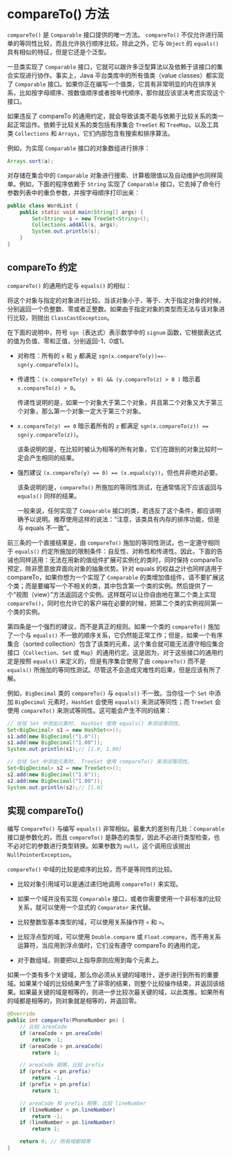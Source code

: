 # compareTo() 方法

`compareTo()` 是 `Comparable` 接口提供的唯一方法。 `compareTo()` 不仅允许进行简单的等同性比较，而且允许执行顺序比较。除此之外，它与 `Object` 的 `equals()` 具有相似的特征，但是它还是个泛型。

一旦类实现了 `Comparable` 接口，它就可以跟许多泛型算法以及依赖于该接口的集合实现进行协作。事实上，Java 平台类库中的所有值类（value classes）都实现了 `Comparable` 接口。如果你正在编写一个值类，它具有非常明显的内在排序关系，比如按字母顺序、按数值顺序或者按年代顺序，那你就应该坚决考虑实现这个接口。

如果违反了 compareTo 的通用约定，就会导致该类不能与依赖于比较关系的类一起正常运作。依赖于比较关系的类包括有序集合 `TreeSet` 和 `TreeMap`，以及工具类 `Collections` 和 `Arrays`，它们内部包含有搜索和排序算法。

例如，为实现 `Comparable` 接口的对象数组进行排序：

```java
Arrays.sort(a);
```

对存储在集合中的 `Comparable` 对象进行搜索、计算极限值以及自动维护也同样简单。例如，下面的程序依赖于 `String` 实现了 `Comparable` 接口，它去掉了命令行参数列表中的重负参数，并按字母顺序打印出来：

```java
public class WordList {
	public static void main(String[] args) {
		Set<String> s = new TreeSet<String>();
		Collections.addAll(s, args);
		System.out.println(s);
	}
}
```

## compareTo 约定

`compareTo()` 的通用约定与 `equals()` 的相似：

将这个对象与指定的对象进行比较。当该对象小于、等于、大于指定对象的时候，分别返回一个负整数、零或者正整数。如果由于指定对象的类型而无法与该对象进行比较，则抛出 `ClassCastException`。

在下面的说明中，符号 `sgn`（表达式）表示数学中的 `signum` 函数，它根据表达式的值为负值、零和正值，分别返回-1、0或1。

*   对称性：所有的 `x` 和 `y` 都满足 `sgn(x.compareTo(y))==-sgn(y.compareTo(x))`。

*   传递性：`(x.compareTo(y) > 0) && (y.compareTo(z) > 0 )` 暗示着 `x.compareTo(z) > 0`。

	传递性说明的是，如果一个对象大于第二个对象，并且第二个对象又大于第三个对象，那么第一个对象一定大于第三个对象。

*   `x.compareTo(y) == 0` 暗示着所有的 `z` 都满足 `sgn(x.compareTo(z)) == sgn(y.compareTo(z))`。

	该条说明的是，在比较时被认为相等的所有对象，它们在跟别的对象比较时一定会产生相同的结果。
	
*   强烈建议 `(x.compareTo(y) == 0) == (x.equals(y))`，但也并非绝对必要。

	该条说明的是，`compareTo()` 所施加的等同性测试，在通常情况下应该返回与 `equals()` 同样的结果。

	一般来说，任何实现了 `Comparable` 接口的类，若违反了这个条件，都应该明确予以说明。推荐使用这样的说法：“注意，该类具有内存的排序功能，但是与 equals 不一致”。
	
前三条的一个直接结果是，由 `compareTo()` 施加的等同性测试，也一定遵守相同于 `equals()` 约定所施加的限制条件：自反性、对称性和传递性。因此，下面的告诫也同样适用：无法在用新的值组件扩展可实例化的类时，同时保持 compareTo 预定，除非愿意放弃面向对象的抽象优势。针对 equals 的权益之计也同样适用于 compareTo，如果你想为一个实现了 `Comparable` 的类增加值组件，请不要扩展这个类；而是要编写一个不相关的类，其中包含第一个类的实例。然后提供了一个“视图（view）”方法返回这个实例。这样既可以让你自由地在第二个类上实现 `compareTo()`，同时也允许它的客户端在必要的时候，把第二个类的实例视同第一个类的实例。

第四条是一个强烈的建议，而不是真正的规则。如果一个类的 `compareTo()` 施加了一个与 `equals()` 不一致的顺序关系，它仍然能正常工作；但是，如果一个有序集合（sorted collection）包含了该类的元素，这个集合就可能无法遵守相应集合接口（`Collection`、`Set` 或 `Map`）的通用约定。这是因为，对于这些接口的通用约定是按照 `equals()` 来定义的，但是有序集合使用了由 `compareTo()` 而不是 `equals()` 所施加的等同性测试。尽管这不会造成灾难性的后果，但是应该有所了解。

例如，`BigDecimal` 类的 `compareTo()` 与 `equals()` 不一致。当你往一个 `Set` 中添加 `BigDecimal` 元素时，`HashSet` 会使用 `equals()` 来测试等同性；而 `TreeSet` 会使用 `compareTo()` 来测试等同性。这可能会产生不同的结果：

```java
// 在往 Set 中添加元素时， HashSet 使用 equals() 来测试等同性。
Set<BigDecimal> s1 = new HashSet<>();
s1.add(new BigDecimal("1.0"));
s1.add(new BigDecimal("1.00"));
System.out.println(s1);// [1.0, 1.00]

// 在往 Set 中添加元素时， TreeSet 使用 compareTo() 来测试等同性。
Set<BigDecimal> s2 = new TreeSet<>();
s2.add(new BigDecimal("1.0"));
s2.add(new BigDecimal("1.00"));
System.out.println(s2);// [1.0]
```

## 实现 compareTo()

编写 `CompareTo()` 与编写 `equals()` 非常相似。最重大的差别有几处：`Comparable` 接口是参数化的，而且 `compareTo()` 是静态的类型，因此不必进行类型检查，也不必对它的参数进行类型转换。如果参数为 `null`，这个调用应该抛出 `NullPointerException`。

`compareTo()` 中域的比较是顺序的比较，而不是等同性的比较。

*   比较对象引用域可以是通过递归地调用 `compareTo()` 来实现。

*   如果一个域并没有实现 `Comparable` 接口，或者你需要使用一个非标准的比较关系，就可以使用一个显式的 `Comparator` 来代替。

*   比较整数型基本类型的域，可以使用关系操作符 `<` 和 `>`。

*   比较浮点型的域，可以使用 `Double.compare` 或 `Float.compare`，而不用关系运算符，当应用到浮点值时，它们没有遵守 compareTo 的通用约定。

*   对于数组域，则要把以上指导原则应用到每个元素上。

如果一个类有多个关键域，那么你必须从关键的域喀什，逐步进行到所有的重要域。如果某个域的比较结果产生了非零的结果，则整个比较操作结束，并返回该结果。如果最关键的域是相等的，则进一步比较次最关键的域，以此类推。如果所有的域都是相等的，则对象就是相等的，并返回零。

```java
@Override
public int compareTo(PhoneNumber pn) {
	// 比较 areaCode
	if (areaCode < pn.areaCode)
		return -1;
	if (areaCode > pn.areaCode)
		return 1;

	// areaCode 相等，比较 prefix
	if (prefix < pn.prefix)
		return -1;
	if (prefix > pn.prefix)
		return 1;

	// areaCode 和 prefix 相等，比较 lineNumber
	if (lineNumber < pn.lineNumber)
		return -1;
	if (lineNumber > pn.lineNumber)
		return 1;

	return 0; // 所有域都相等
}
```